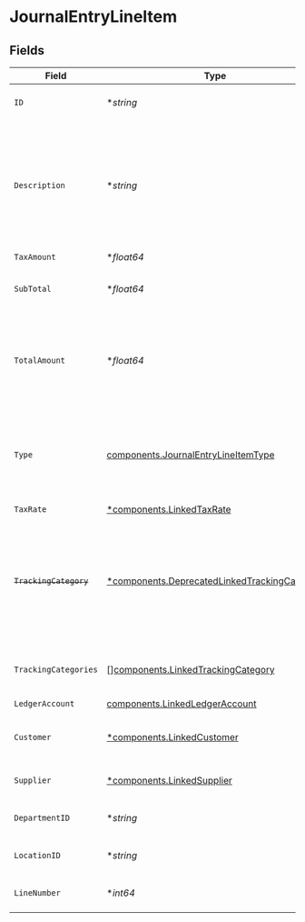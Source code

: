 # JournalEntryLineItem


## Fields

| Field                                                                                                                   | Type                                                                                                                    | Required                                                                                                                | Description                                                                                                             | Example                                                                                                                 |
| ----------------------------------------------------------------------------------------------------------------------- | ----------------------------------------------------------------------------------------------------------------------- | ----------------------------------------------------------------------------------------------------------------------- | ----------------------------------------------------------------------------------------------------------------------- | ----------------------------------------------------------------------------------------------------------------------- |
| `ID`                                                                                                                    | **string*                                                                                                               | :heavy_minus_sign:                                                                                                      | A unique identifier for an object.                                                                                      | 12345                                                                                                                   |
| `Description`                                                                                                           | **string*                                                                                                               | :heavy_minus_sign:                                                                                                      | User defined description                                                                                                | Model Y is a fully electric, mid-size SUV, with seating for up to seven, dual motor AWD and unparalleled protection.    |
| `TaxAmount`                                                                                                             | **float64*                                                                                                              | :heavy_minus_sign:                                                                                                      | Tax amount                                                                                                              | 27500                                                                                                                   |
| `SubTotal`                                                                                                              | **float64*                                                                                                              | :heavy_minus_sign:                                                                                                      | Sub-total amount, normally before tax.                                                                                  | 27500                                                                                                                   |
| `TotalAmount`                                                                                                           | **float64*                                                                                                              | :heavy_minus_sign:                                                                                                      | Debit entries are considered positive, and credit entries are considered negative.                                      | 27500                                                                                                                   |
| `Type`                                                                                                                  | [components.JournalEntryLineItemType](../../models/components/journalentrylineitemtype.md)                              | :heavy_check_mark:                                                                                                      | Debit entries are considered positive, and credit entries are considered negative.                                      | debit                                                                                                                   |
| `TaxRate`                                                                                                               | [*components.LinkedTaxRate](../../models/components/linkedtaxrate.md)                                                   | :heavy_minus_sign:                                                                                                      | N/A                                                                                                                     |                                                                                                                         |
| ~~`TrackingCategory`~~                                                                                                  | [*components.DeprecatedLinkedTrackingCategory](../../models/components/deprecatedlinkedtrackingcategory.md)             | :heavy_minus_sign:                                                                                                      | : warning: ** DEPRECATED **: This will be removed in a future release, please migrate away from it as soon as possible. |                                                                                                                         |
| `TrackingCategories`                                                                                                    | [][components.LinkedTrackingCategory](../../models/components/linkedtrackingcategory.md)                                | :heavy_minus_sign:                                                                                                      | A list of linked tracking categories.                                                                                   |                                                                                                                         |
| `LedgerAccount`                                                                                                         | [components.LinkedLedgerAccount](../../models/components/linkedledgeraccount.md)                                        | :heavy_check_mark:                                                                                                      | N/A                                                                                                                     |                                                                                                                         |
| `Customer`                                                                                                              | [*components.LinkedCustomer](../../models/components/linkedcustomer.md)                                                 | :heavy_minus_sign:                                                                                                      | The customer this entity is linked to.                                                                                  |                                                                                                                         |
| `Supplier`                                                                                                              | [*components.LinkedSupplier](../../models/components/linkedsupplier.md)                                                 | :heavy_minus_sign:                                                                                                      | The supplier this entity is linked to.                                                                                  |                                                                                                                         |
| `DepartmentID`                                                                                                          | **string*                                                                                                               | :heavy_minus_sign:                                                                                                      | A unique identifier for an object.                                                                                      | 12345                                                                                                                   |
| `LocationID`                                                                                                            | **string*                                                                                                               | :heavy_minus_sign:                                                                                                      | A unique identifier for an object.                                                                                      | 12345                                                                                                                   |
| `LineNumber`                                                                                                            | **int64*                                                                                                                | :heavy_minus_sign:                                                                                                      | Line number of the resource                                                                                             | 1                                                                                                                       |